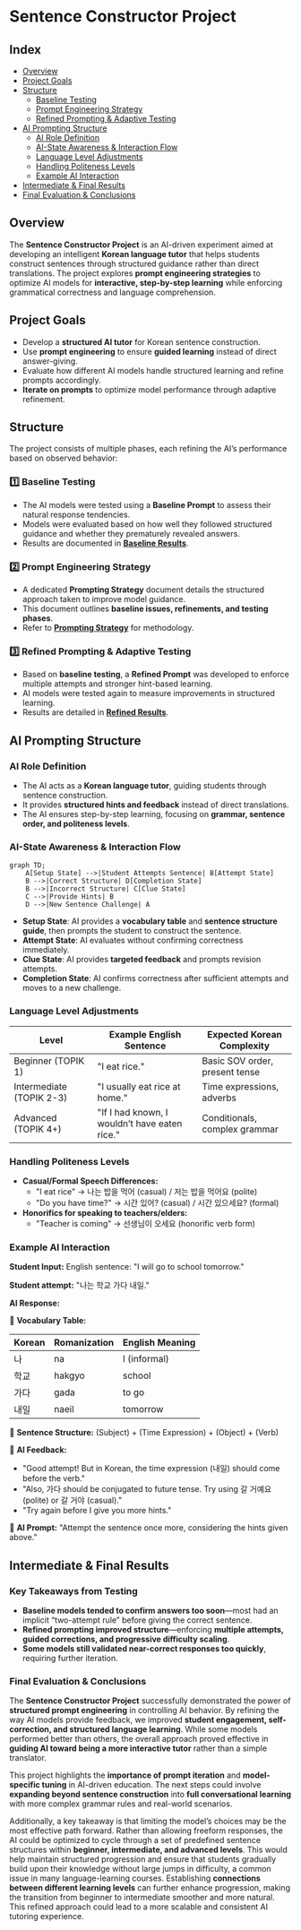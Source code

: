 # Sentence Constructor Project

## Index

- [Overview](#overview)
- [Project Goals](#project-goals)
- [Structure](#structure)
  - [Baseline Testing](#1️⃣-baseline-testing)
  - [Prompt Engineering Strategy](#2️⃣-prompt-engineering-strategy)
  - [Refined Prompting & Adaptive Testing](#3️⃣-refined-prompting--adaptive-testing)
- [AI Prompting Structure](#ai-prompting-structure)
  - [AI Role Definition](#ai-role-definition)
  - [AI-State Awareness & Interaction Flow](#ai-state-awareness--interaction-flow)
  - [Language Level Adjustments](#language-level-adjustments)
  - [Handling Politeness Levels](#handling-politeness-levels)
  - [Example AI Interaction](#example-ai-interaction)
- [Intermediate & Final Results](#intermediate--final-results)
- [Final Evaluation & Conclusions](#final-evaluation--conclusions)

## Overview

The **Sentence Constructor Project** is an AI-driven experiment aimed at developing an intelligent **Korean language tutor** that helps students construct sentences through structured guidance rather than direct translations. The project explores **prompt engineering strategies** to optimize AI models for **interactive, step-by-step learning** while enforcing grammatical correctness and language comprehension.

## Project Goals

- Develop a **structured AI tutor** for Korean sentence construction.
- Use **prompt engineering** to ensure **guided learning** instead of direct answer-giving.
- Evaluate how different AI models handle structured learning and refine prompts accordingly.
- **Iterate on prompts** to optimize model performance through adaptive refinement.

## Structure

The project consists of multiple phases, each refining the AI’s performance based on observed behavior:

### **1️⃣ Baseline Testing**

- The AI models were tested using a **Baseline Prompt** to assess their natural response tendencies.
- Models were evaluated based on how well they followed structured guidance and whether they prematurely revealed answers.
- Results are documented in **[Baseline Results](./baseline-results.md)**.

### **2️⃣ Prompt Engineering Strategy**

- A dedicated **Prompting Strategy** document details the structured approach taken to improve model guidance.
- This document outlines **baseline issues, refinements, and testing phases**.
- Refer to **[Prompting Strategy](prompting-strategy.md)** for methodology.

### **3️⃣ Refined Prompting & Adaptive Testing**

- Based on **baseline testing**, a **Refined Prompt** was developed to enforce multiple attempts and stronger hint-based learning.
- AI models were tested again to measure improvements in structured learning.
- Results are detailed in **[Refined Results](refined-prompt.md)**.

## AI Prompting Structure

### **AI Role Definition**

- The AI acts as a **Korean language tutor**, guiding students through sentence construction.
- It provides **structured hints and feedback** instead of direct translations.
- The AI ensures step-by-step learning, focusing on **grammar, sentence order, and politeness levels**.

### **AI-State Awareness & Interaction Flow**

```mermaid
graph TD;
    A[Setup State] -->|Student Attempts Sentence| B[Attempt State]
    B -->|Correct Structure| D[Completion State]
    B -->|Incorrect Structure| C[Clue State]
    C -->|Provide Hints| B
    D -->|New Sentence Challenge| A
```

- **Setup State**: AI provides a **vocabulary table** and **sentence structure guide**, then prompts the student to construct the sentence.
- **Attempt State**: AI evaluates without confirming correctness immediately.
- **Clue State**: AI provides **targeted feedback** and prompts revision attempts.
- **Completion State**: AI confirms correctness after sufficient attempts and moves to a new challenge.

### **Language Level Adjustments**

| Level | Example English Sentence | Expected Korean Complexity |
|-------|------------------------|------------------------|
| Beginner (TOPIK 1) | "I eat rice." | Basic SOV order, present tense |
| Intermediate (TOPIK 2-3) | "I usually eat rice at home." | Time expressions, adverbs |
| Advanced (TOPIK 4+) | "If I had known, I wouldn’t have eaten rice." | Conditionals, complex grammar |

### **Handling Politeness Levels**

- **Casual/Formal Speech Differences:**
  - "I eat rice" → 나는 밥을 먹어 (casual) / 저는 밥을 먹어요 (polite)
  - "Do you have time?" → 시간 있어? (casual) / 시간 있으세요? (formal)
- **Honorifics for speaking to teachers/elders:**
  - "Teacher is coming" → 선생님이 오세요 (honorific verb form)

### **Example AI Interaction**

**Student Input:** English sentence: "I will go to school tomorrow."

**Student attempt:** "나는 학교 가다 내일."

**AI Response:**

📌 **Vocabulary Table:**

| Korean | Romanization | English Meaning |
|--------|-------------|----------------|
| 나 | na | I (informal) |
| 학교 | hakgyo | school |
| 가다 | gada | to go |
| 내일 | naeil | tomorrow |

📌 **Sentence Structure:**
(Subject) + (Time Expression) + (Object) + (Verb)

📌 **AI Feedback:**

- "Good attempt! But in Korean, the time expression (내일) should come before the verb."
- "Also, 가다 should be conjugated to future tense. Try using 갈 거예요 (polite) or 갈 거야 (casual)."
- "Try again before I give you more hints."

📌 **AI Prompt:**
"Attempt the sentence once more, considering the hints given above."

## Intermediate & Final Results

### **Key Takeaways from Testing**

- **Baseline models tended to confirm answers too soon**—most had an implicit “two-attempt rule” before giving the correct sentence.
- **Refined prompting improved structure**—enforcing **multiple attempts, guided corrections, and progressive difficulty scaling**.
- **Some models still validated near-correct responses too quickly**, requiring further iteration.

### **Final Evaluation & Conclusions**

The **Sentence Constructor Project** successfully demonstrated the power of **structured prompt engineering** in controlling AI behavior. By refining the way AI models provide feedback, we improved **student engagement, self-correction, and structured language learning**. While some models performed better than others, the overall approach proved effective in **guiding AI toward being a more interactive tutor** rather than a simple translator.

This project highlights the **importance of prompt iteration** and **model-specific tuning** in AI-driven education. The next steps could involve **expanding beyond sentence construction** into **full conversational learning** with more complex grammar rules and real-world scenarios.

Additionally, a key takeaway is that limiting the model’s choices may be the most effective path forward. Rather than allowing freeform responses, the AI could be optimized to cycle through a set of predefined sentence structures within **beginner, intermediate, and advanced levels**. This would help maintain structured progression and ensure that students gradually build upon their knowledge without large jumps in difficulty, a common issue in many language-learning courses. Establishing **connections between different learning levels** can further enhance progression, making the transition from beginner to intermediate smoother and more natural. This refined approach could lead to a more scalable and consistent AI tutoring experience.
